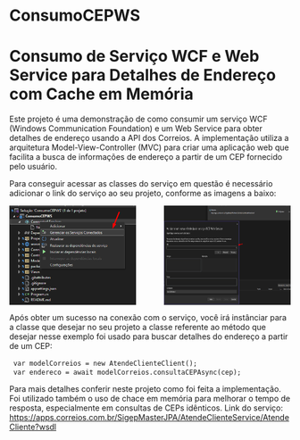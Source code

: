# ConsumoCEPWS

<h1>Consumo de Serviço WCF e Web Service para Detalhes de Endereço com Cache em Memória</h1>
Este projeto é uma demonstração de como consumir um serviço WCF (Windows Communication Foundation) e um Web Service para obter detalhes de endereço usando a API dos Correios. A implementação utiliza a arquitetura Model-View-Controller (MVC) para criar uma aplicação web que facilita a busca de informações de endereço a partir de um CEP fornecido pelo usuário.

Para conseguir acessar as classes do serviço em questão é necessário adicionar o link do serviço ao seu projeto, conforme as imagens a baixo:
<div style="display: flex; justify-content: space-between;">
    <img src="/ImgsTutorial/1.png" alt="Imagem 1" width="45%">
    <img src="/ImgsTutorial/2.png" alt="Imagem 2" width="45%">
</div>

Após obter um sucesso na conexão com o serviço, você irá instânciar para a classe que desejar no seu projeto a classe referente ao método que desejar
nesse exemplo foi usado para buscar detalhes do endereço a partir de um CEP:
 ```
  var modelCorreios = new AtendeClienteClient();
  var endereco = await modelCorreios.consultaCEPAsync(cep);
```
Para mais detalhes conferir neste projeto como foi feita a implementação.
Foi utilizado também o uso de chace em memória para melhorar o tempo de resposta, especialmente em consultas de CEPs idênticos.
Link do serviço: https://apps.correios.com.br/SigepMasterJPA/AtendeClienteService/AtendeCliente?wsdl

